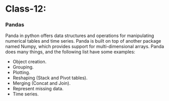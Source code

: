 # Class-12:

### Pandas
Panda in python offers data structures and operations for manipulating numerical tables and time series. Panda is built on top of another package named Numpy, which provides support for multi-dimensional arrays. Panda does many things, and the following list have some examples:

- Object creation.
- Grouping.
- Plotting.
- Reshaping (Stack and Pivot tables).
- Merging (Concat and Join).
- Represent missing data. 
- Time series. 